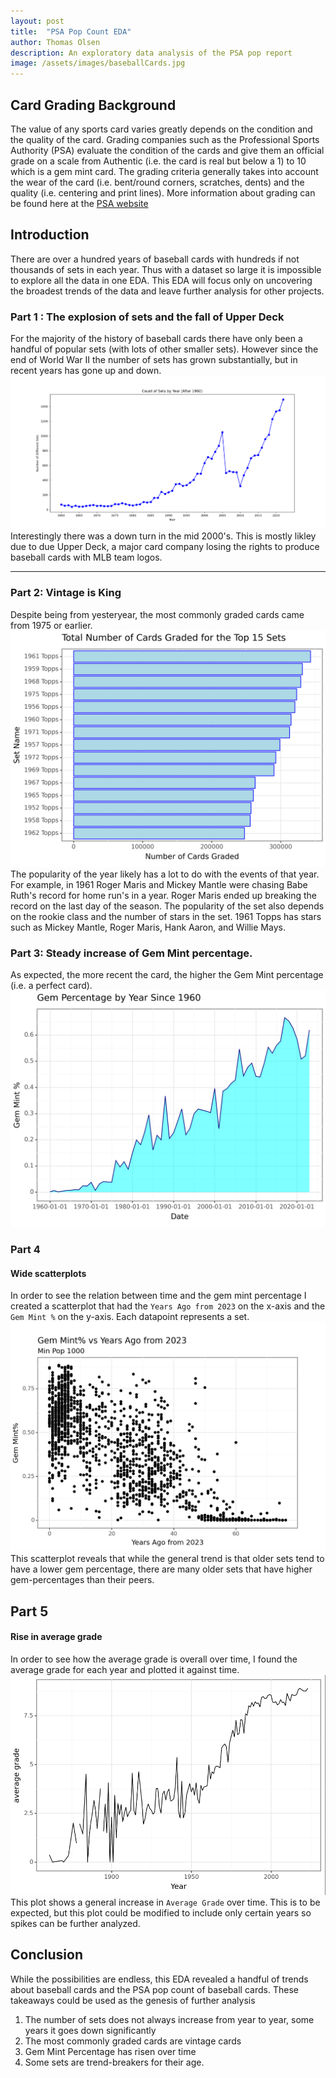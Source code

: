 ```yaml
---
layout: post
title:  "PSA Pop Count EDA"
author: Thomas Olsen
description: An exploratory data analysis of the PSA pop report
image: /assets/images/baseballCards.jpg
---
```


## Card Grading Background
The value of any sports card varies greatly depends on the condition and the quality of the card. Grading companies such as the Professional Sports Authority (PSA) evaluate the condition of the cards and give them an official grade on a scale from Authentic (i.e. the card is real but below a 1) to 10 which is a gem mint card.  The grading criteria generally takes into account the wear of the card (i.e. bent/round corners, scratches, dents) and the quality (i.e. centering and print lines).
More information about grading can be found here at the [PSA website](https://www.psacard.com/gradingstandards)

## Introduction
There are over a hundred years of baseball cards with hundreds if not thousands of sets in each year.  Thus with a dataset so large it is impossible to explore all the data in one EDA.  This EDA will focus only on uncovering the broadest trends of the data and leave further analysis for other projects.

### Part 1 : The explosion of sets and the fall of Upper Deck
For the majority of the history of baseball cards there have only been a handful of popular sets (with lots of other smaller sets).  However since the end of World War II the number of sets has grown substantially, but in recent years has gone up and down.
![img](/assets/images/numberOfSets.png)
Interestingly there was a down turn in the mid 2000's.  This is mostly likley due to due Upper Deck, a major card company losing the rights to produce baseball cards with MLB team logos.

***

### Part 2: Vintage is King 

Despite being from yesteryear, the most commonly graded cards came from 1975 or earlier.
![img](/assets/images/topSetPopCol2.png)
The popularity of the year likely has a lot to do with the events of that year.  For example, in 1961 Roger Maris and Mickey Mantle were chasing Babe Ruth's record for home run's in a year.  Roger Maris ended up breaking the record on the last day of the season.  The popularity of the set also depends on the rookie class and the number of stars in the set.  1961 Topps has stars such as Mickey Mantle, Roger Maris, Hank Aaron, and Willie Mays.

### Part 3: Steady increase of Gem Mint percentage.

As expected, the more recent the card, the higher the Gem Mint percentage (i.e. a perfect card).
![img](/assets/images/gem_mt.png)

### Part 4
#### Wide scatterplots
In order to see the relation between time and the gem mint percentage I created a scatterplot that had the `Years Ago from 2023` on the x-axis and the `Gem Mint %` on the y-axis.  Each datapoint represents a set.
![img](/assets/images/scatterPlot_1945.png)
This scatterplot reveals that while the general trend is that older sets tend to have a lower gem percentage, there are many older sets that have higher gem-percentages than their peers. 

## Part 5
#### Rise in average grade
In order to see how the average grade is overall over time, I found the average grade for each year and plotted it against time.
![img](/assets/images/averageGrade.png)
This plot shows a general increase in `Average Grade` over time. This is to be expected, but this plot could be modified to include only certain years so spikes can be further analyzed.

## Conclusion
While the possibilities are endless, this EDA revealed a handful of trends about baseball cards and the PSA pop count of baseball cards. These takeaways could be used as the genesis of further analysis
1) The number of sets does not always increase from year to year, some years it goes down significantly
2) The most commonly graded cards are vintage cards
3) Gem Mint Percentage has risen over time
4) Some sets are trend-breakers for their age.
